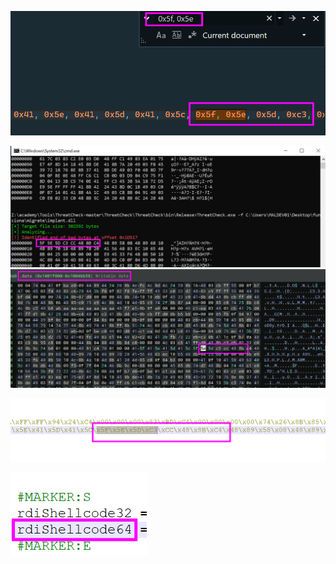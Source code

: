 

![](content/images/post_images/threatcheck.png)

![](content/images/post_images/threatcheck_1.png)
![](content/images/post_images/threatcheck_2.png)

![](content/images/post_images/threatcheck_3.png)

![](content/images/post_images/threatcheck_4.png)